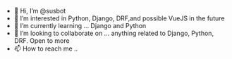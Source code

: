 - 👋 Hi, I’m @susbot
- 👀 I’m interested in Python, Django, DRF,and possible VueJS in the future
- 🌱 I’m currently learning ... Django and Python
- 💞️ I’m looking to collaborate on ... anything related to Django, Python, DRF. Open to more 
- 📫 How to reach me ..

<!---
susbot/susbot is a ✨ special ✨ repository because its `README.md` (this file) appears on your GitHub profile.
You can click the Preview link to take a look at your changes.
--->
